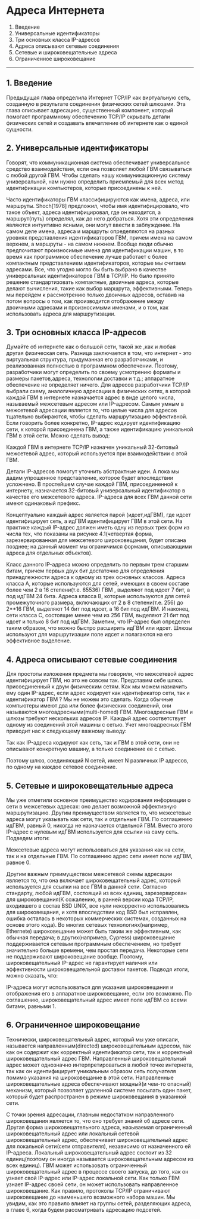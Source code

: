 # Адреса Интернета
1. Введение
2. Универсальные идентификаторы
3. Три основных класса IP-адресов
4. Адреса описывают сетевые соединения
5. Сетевые и широковещательные адреса
6. Ограниченное широковещание
___
## 1. Введение
Предыдущая глава определила Интернет TCP/IP как виртуальную сеть, созданную в результате соединения физических сетей шлюзами. Эта глава описывает адресацию, существенный компонент, который помогает программному обеспечению TCP/IP скрывать детали физических сетей и создавать впечатление об интернете как о единой сущности.

## 2. Универсальные идентификаторы
Говорят, что коммуникационная система обеспечивает универсальное средство взаимодействия, если она позволяет любой ГВМ связываться с любой другой ГВМ. Чтобы сделать нашу коммуникационную систему универсальной, нам нужно определить приемлемый для всех метод идентификации компьютеров, которые присоединены к ней.

Часто идентификаторы ГВМ классифицируются как имена, адреса, или маршруты. Shoch[1978] предложил, чтобы имя идентифицировало, что такое объект, адреса идентифицировал, где он находится, а маршрут(путь) определял, как до него добраться. Хотя эти определения являются интуитивно ясными, они могут ввести в заблуждение. На самом деле имена, адреса и маршруты определяются на разных уровнях представления идентификаторов ГВМ, причем имена на самом верхнем, а маршруты - на самом нижнем. Вообще люди обычно предпочитают произносимые имена для идентификации машин, в то время как программное обеспечение лучше работает с более компактным представлением идентификаторов, которые мы считаем адресами. Все, что угодно могло бы быть выбрано в качестве универсальных идентификаторов ГВМ в TCP/IP. Но было принято решение стандартизовать компактные, двоичные адреса, которые делают вычисления, такие как выбор маршрута, эффективными. Теперь мы перейдем к рассмотрению только двоичных адресов, оставив на потом вопросы о том, как производится отображение между двоичными адресами и произносимыми именами, и о том, как использовать адреса для маршрутизации. 
## 3. Три основных класса IP-адресов
Думайте об интернете как о большой сети, такой же ,как и любая другая физическая сеть. Разница заключается в том, что интернет - это виртуальная структура, придуманная его разработчиками, и реализованная полностью в программном обеспечении. Поэтому, разработчики могут определить по своему усмотрению форматы и размеры пакетов,адреса, технологии доставки и т.д.; аппаратное обеспечение не определяет ничего. Для адресов разработчики TCP/IP выбрали схему, аналогичную адресации в физических сетях, в которой каждой ГВМ в интернете назначается адрес в виде целого числа, называемый межсетевым адресом или IP-адресом. Самым умным в межсетевой адресации является то, что целые числа для адресов тщательно выбираются, чтобы сделать маршрутизацию эффективной. Если говорить более конкретно, IP-адрес кодирует идентификацию сети, к которой присоединена ГВМ, а также идентификацию уникальной ГВМ в этой сети. Можно сделать вывод:

Каждой ГВМ в интернете TCP/IP назначен уникальный 32-битовый межсетевой адрес, который используется при взаимодействии с этой ГВМ.

Детали IP-адресов помогут уточнить абстрактные идеи. А пока мы дадим упрощенное представление, которое будет впоследствии усложнено. В простейшем случае каждой ГВМ, присоединенной к интернету, назначается 32-битовый универсальный идентификатор в качестве его межсетевого адреса. IP-адреса для всех ГВМ данной сети имеют одинаковый префикс.

Концептуально каждый адрес является парой (идсет,идГВМ), где идсет идентифицирует сеть, а идГВМ идентифицирует ГВМ в этой сети. На практике каждый IP-адрес должен иметь одну из первых трех форм из числа тех, что показаны на рисунке 4.1(четвертая форма, зарезервированная для межсетевого широковещания, будет описана позднее; на данный момент мы ограничимся формами, описывающими адреса для отдельных объектов).

Класс данного IP-адреса можно определить по первым трем старшим битам, причем первых двух бит достаточно для определения принадлежности адреса к одному из трех основных классов. Адреса класса А, которые используются для сетей, имеющих в своем составе более чем 2 в 16 степени(т.е. 65536) ГВМ , выделяют под идсет 7 бит, а под идГВМ 24 бита. Адреса класса В, которые используются для сетей промежуточного размера, включающих от 2 в 8 степени(т.е. 256) до 2**16 ГВМ, выделяют 14 бит под идсет, а 16 бит под идГВМ. И наконец, сети класса С, состоящие менее чем из 256 ГВМ, выделяют 21 бит под идсет и только 8 бит под идГВМ. Заметим, что IP-адрес был определен таким образом, что можно быстро расширить идГВМ или идсет. Шлюзы используют для маршрутизации поле идсет и полагаются на его эффективное выделение.

## 4. Адреса описывают сетевые соединения
Для простоты изложения предмета мы говорили, что межсетевой адрес идентифицирует ГВМ, но это не совсем так. Представим себе шлюз. присоединенный к двум физическим сетям. Как мы можем назначить ему один IP-адрес, если адрес кодирует как идентификатор сети, так и идентификатор ГВМ ? Мы не можем это сделать. Когда обычные компьютеры имеют два или более физических соединений, они называются многоадресными(multi-homed) ГВМ. Многоадресные ГВМ и шлюзы требуют нескольких адресов IP. Каждый адрес соответствует одному из соединений этой машины с сетью. Учет многоадресных ГВМ приводит нас к следующему важному выводу:

Так как IP-адреса кодируют как сеть, так и ГВМ в этой сети, они не описывают конкретную машину, а только соединение ее с сетью.

Поэтому шлюз, соединяющий N сетей, имеет N различных IP адресов, по одному на каждое сетевое соединение. 

## 5. Сетевые и широковещательные адреса
Мы уже отметили основное преимущество кодирования информации о сети в межсетевых адресах: оно делает возможной эффективную маршрутизацию. Другим преимуществом является то, что межсетевые адреса могут указывать как сети, так и отдельные ГВМ. По соглашению идГВМ, равный 0, никогда не назначается отдельной ГВМ. Вместо этого IP-адрес с нулевым идГВМ используется для ссылки на саму сеть. Подведем итоги:

Межсетевые адреса могут использоваться для указания как на сети, так и на отдельные ГВМ. По соглашению адрес сети имеет поле идГВМ, равное 0.

Другим важным преимуществом межсетевой схемы адресации является то, что она включает широковещательный адрес, который используется для ссылки на все ГВМ в данной сети. Согласно стандарту, любой идГВМ, состоящий из всех единиц, зарезервирован для широковещания(К сожалению, в ранней версии кода TCP/IP, входившего в состав BSD UNIX, все нули некорректно использовались для широковещания, и хотя впоследствии код BSD был исправлен, ошибка осталась в некоторых коммерческих системах, созданных на основе этого кода). Во многих сетевых технологиях(например, Ethernetе) широковещание может быть таким же эффективным, как обычная передача; в других(например, Cypress) широковещание поддерживается сетевым программным обеспечением, но требует значительно больше времени, чем простая передача. Некоторые сети не поддерживают широковещание вообще. Поэтому, широковещательный IP-адрес не гарантирует наличия или эффективности широковещательной доставки пакетов. Подводя итоги, можно сказать, что:

IP-адреса могут использоваться для указания широковещания и отображения его в аппаратное широковещание, если это возможно. По соглашению, широковещательный адрес имеет поле идГВМ со всеми битами, равными 1. 

## 6. Ограниченное широковещание
Технически, широковещательный адрес, который мы уже описали, называется направленным(directed) широковещательным адресом, так как он содержит как корректный идентификатор сети, так и корректный широковещательный адрес ГВМ. Направленный широковещательный адрес может однозначно интерпретироваться в любой точке интернета, так как он идентифицирует уникальным образом сеть получателя помимо указания на широковещание в этой сети. Направленные широковещательные адреса обеспечивают мощный(и чем-то опасный) механизм, который позволяет удаленной системе посылать один пакет, который будет распространен в режиме широковещания в указанной сети.

С точки зрения адресации, главным недостатком направленного широковещания является то, что оно требует знаний об адресе сети. Другая форма широковещательного адреса, называемая ограниченный широковещательный адрес или локальный сетевой широковещательный адрес, обеспечивает широковещательный адрес для локальной сети(сети отправителя), независимо от назначенного ей IP-адреса. Локальный широковещательный адрес состоит из 32 единиц(поэтому он иногда называется широковещательным адресом из всех единиц). ГВМ может использовать ограниченный широковещательный адрес в процессе своего запуска, до того, как он узнает свой IP-адрес или IP-адрес локальной сети. Как только ГВМ узнает IP-адрес своей сети, он может использовать направленное широковещание. Как правило, протоколы TCP/IP ограничивают широковещание до наименьшего возможного набора машин. Мы увидим, как это правило влияет на группы сетей, разделяющих адреса, в главе 6, когда будем рассматривать адресацию подсетей.